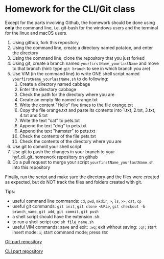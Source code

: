 # Homework for the CLI/Git class

Except for the parts involving Github, the homework should be done using **only** the command line, i.e. git-bash for the windows users and the terminal for the linux and macOS users.

1. Using github, fork this repository
2. Using the command line, create a directory named potatoe, and enter the directory
3. Using the command line, clone the repository that you just forked 
4. Using git, create a branch named `yourfirstName_yourlastName` and move to that branch (hint: type `git branch` to see in which branch you are)
5. Use VIM (in the command line) to write ONE shell script named `yourfirstName_yourlastName.sh` to do following:
   1. Create a directory named cabbage
   2. Enter the directory cabbage
   3. Check the path for the directory where you are
   4. Create an empty file named orange.txt
   5. Write the content "Hello" five times to the file orange.txt
   6. Copy the file orange.txt and paste its contents into 1.txt, 2.txt, 3.txt, 4.txt and 5.txt
   7. Write the text "cat" to pets.txt
   8. Append the text "dog" to pets.txt
   9. Append the text "hamster" to pets.txt
   10. Check the contents of the file pets.txt
   11. Check the contents of the directory where you are
6. Use git to commit your shell script
7. Use git to push the changes in your branch to your hyf_cli_git_homework repository on github
8. Do a pull request to merge your script `yourfirstName_yourlastName.sh` into this repository


Finally, run the script and make sure the directory and the files were created as expected, but do NOT track the files and folders created with git.


Tips:
 - useful command line commands: `cd`, `pwd`, `mkdir`, `>`, `ls`, `>>`, `cat`, `cp`
 - useful git commands: `git init`, `git clone <URL>`, `git checkout -b branch_name`, `git add`, `git commit`, `git push`
 - a shell script should have the extension .sh
 - to run a shell script use `sh file_name.sh`
 - useful VIM commands: save and exit: `:wq`; exit without saving: `:q!`; start insert mode: `i`; start command mode; press `ESC`
 
 
 
 [Git part repository](https://github.com/HackYourFuture-CPH/Git)
 
 [CLI part repository](https://github.com/HackYourFuture-CPH/CommandLine)
 
 
